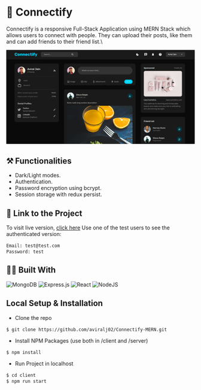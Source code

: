 # 💭 Connectify
Connectify is a responsive Full-Stack Application using MERN Stack which allows users to connect with people. They can upload their posts, like them and can add friends to their friend list.\

![HomePage](.\client\public\assets\screenshot.png)

## ⚒ Functionalities
* Dark/Light modes.
* Authentication.
* Password encryption using bcrypt.
* Session storage with redux persist.

## 🔗 Link to the Project
To visit live version, [click here]()
Use one of the test users to see the authenticated version:
```
Email: test@test.com
Password: test
```

## 👨‍💻 Built With
![MongoDB](https://www.mongodb.com/)
![Express.js](https://expressjs.com/)
![React](https://react.dev/)
![NodeJS](https://nodejs.org/en)

## Local Setup & Installation
* Clone the repo
```
$ git clone https://github.com/aviralj02/Connectify-MERN.git
```
* Install NPM Packages (use both in /client and /server)
```
$ npm install
```
* Run Project in localhost
```
$ cd client
$ npm run start
```




